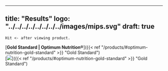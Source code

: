 
---
title: "Results"
logo: "../../../../../../../../images/mips.svg"
draft: true
---

```
Hit <- after viewing product.
```

[**Gold Standard | Optimum Nutrition®**]({{< ref "/products/#optimum-nutrition-gold-standard" >}} "Gold Standard") \
[![](/images/optimum-gold.jpg)]({{< ref "/products/#optimum-nutrition-gold-standard" >}} "Gold Standard")



 
